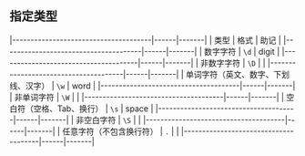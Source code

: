 ##  指定类型
|--------------------------------------|------|-------|
| 类型                                 | 格式 | 助记  |
|--------------------------------------|------|-------|
| 数字字符                             | `\d` | digit |
|--------------------------------------|------|-------|
| 非数字字符                           | `\D` |       |
|--------------------------------------|------|-------|
| 单词字符（英文、数字、下划线、汉字） | `\w` | word  |
|--------------------------------------|------|-------|
| 非单词字符                           | `\W` |       |
|--------------------------------------|------|-------|
| 空白符（空格、Tab、换行）            | `\s` | space |
|--------------------------------------|------|-------|
| 非空白字符                           | `\S` |       |
|--------------------------------------|------|-------|
| 任意字符（不包含换行符）             | `.`  |       |
|--------------------------------------|------|-------|
